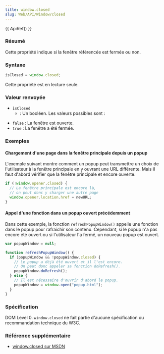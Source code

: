 ```yaml
---
title: window.closed
slug: Web/API/Window/closed
---
```


{{ ApiRef() }}

### Résumé

Cette propriété indique si la fenêtre référencée est fermée ou non.

### Syntaxe

```js
isClosed = window.closed;
```

Cette propriété est en lecture seule.

### Valeur renvoyée

- `isClosed`
  - : Un booléen. Les valeurs possibles sont&nbsp;:

<!---->

- `false`&nbsp;: La fenêtre est ouverte.
- `true`&nbsp;: La fenêtre a été fermée.

### Exemples

#### Chargement d'une page dans la fenêtre principale depuis un popup

L'exemple suivant montre comment un popup peut transmettre un choix de l'utilisateur à la fenêtre principale en y ouvrant une URL différente. Mais il faut d'abord vérifier que la fenêtre principale et encore ouverte.

```js
if (!window.opener.closed) {
  // La fenêtre principale est encore là,
  // on peut donc y charger une autre page
  window.opener.location.href = newURL;
}
```

#### Appel d'une fonction dans un popup ouvert précédemment

Dans cette exemple, la fonction `refreshPopupWindow()` appelle une fonction dans le popup pour rafraichir son contenu. Cependant, si le popup n'a pas encore été ouvert ou si l'utilisateur l'a fermé, un nouveau popup est ouvert.

```js
var popupWindow = null;

function refreshPopupWindow() {
  if (popupWindow && !popupWindow.closed) {
    // Le popup a déjà été ouvert et il l'est encore.
    // On peut donc appeler sa fonction doRefresh().
    popupWindow.doRefresh();
  } else {
    // Il est nécessaire d'ouvrir d'abord le popup.
    popupWindow = window.open("popup.html");
  }
}
```

### Spécification

DOM Level 0. `window.closed` ne fait partie d'aucune spécification ou recommandation technique du W3C.

### Référence supplémentaire

- [window.closed sur MSDN](http://msdn.microsoft.com/library/default.asp?url=/workshop/author/dhtml/reference/properties/closed.asp)
